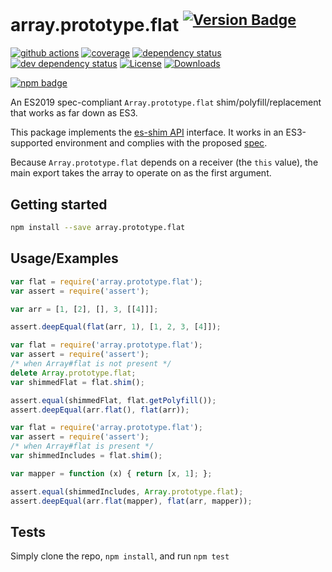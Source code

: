 # array.prototype.flat <sup>[![Version Badge][npm-version-svg]][package-url]</sup>

[![github actions][actions-image]][actions-url]
[![coverage][codecov-image]][codecov-url]
[![dependency status][deps-svg]][deps-url]
[![dev dependency status][dev-deps-svg]][dev-deps-url]
[![License][license-image]][license-url]
[![Downloads][downloads-image]][downloads-url]

[![npm badge][npm-badge-png]][package-url]

An ES2019 spec-compliant `Array.prototype.flat` shim/polyfill/replacement that works as far down as ES3.

This package implements the [es-shim API](https://github.com/es-shims/api) interface. It works in an ES3-supported environment and complies with the
proposed [spec](https://tc39.github.io/proposal-flatMap/).

Because `Array.prototype.flat` depends on a receiver (the `this` value), the main export takes the array to operate on as the first argument.

## Getting started

```sh
npm install --save array.prototype.flat
```

## Usage/Examples

```js
var flat = require('array.prototype.flat');
var assert = require('assert');

var arr = [1, [2], [], 3, [[4]]];

assert.deepEqual(flat(arr, 1), [1, 2, 3, [4]]);
```

```js
var flat = require('array.prototype.flat');
var assert = require('assert');
/* when Array#flat is not present */
delete Array.prototype.flat;
var shimmedFlat = flat.shim();

assert.equal(shimmedFlat, flat.getPolyfill());
assert.deepEqual(arr.flat(), flat(arr));
```

```js
var flat = require('array.prototype.flat');
var assert = require('assert');
/* when Array#flat is present */
var shimmedIncludes = flat.shim();

var mapper = function (x) { return [x, 1]; };

assert.equal(shimmedIncludes, Array.prototype.flat);
assert.deepEqual(arr.flat(mapper), flat(arr, mapper));
```

## Tests

Simply clone the repo, `npm install`, and run `npm test`

[package-url]: https://npmjs.org/package/array.prototype.flat

[npm-version-svg]: https://versionbadg.es/es-shims/Array.prototype.flat.svg

[deps-svg]: https://david-dm.org/es-shims/Array.prototype.flat.svg

[deps-url]: https://david-dm.org/es-shims/Array.prototype.flat

[dev-deps-svg]: https://david-dm.org/es-shims/Array.prototype.flat/dev-status.svg

[dev-deps-url]: https://david-dm.org/es-shims/Array.prototype.flat#info=devDependencies

[npm-badge-png]: https://nodei.co/npm/array.prototype.flat.png?downloads=true&stars=true

[license-image]: https://img.shields.io/npm/l/array.prototype.flat.svg

[license-url]: LICENSE

[downloads-image]: https://img.shields.io/npm/dm/array.prototype.flat.svg

[downloads-url]: https://npm-stat.com/charts.html?package=array.prototype.flat

[codecov-image]: https://codecov.io/gh/es-shims/Array.prototype.flat/branch/main/graphs/badge.svg

[codecov-url]: https://app.codecov.io/gh/es-shims/Array.prototype.flat/

[actions-image]: https://img.shields.io/endpoint?url=https://github-actions-badge-u3jn4tfpocch.runkit.sh/es-shims/Array.prototype.flat

[actions-url]: https://github.com/es-shims/Array.prototype.flat/actions
